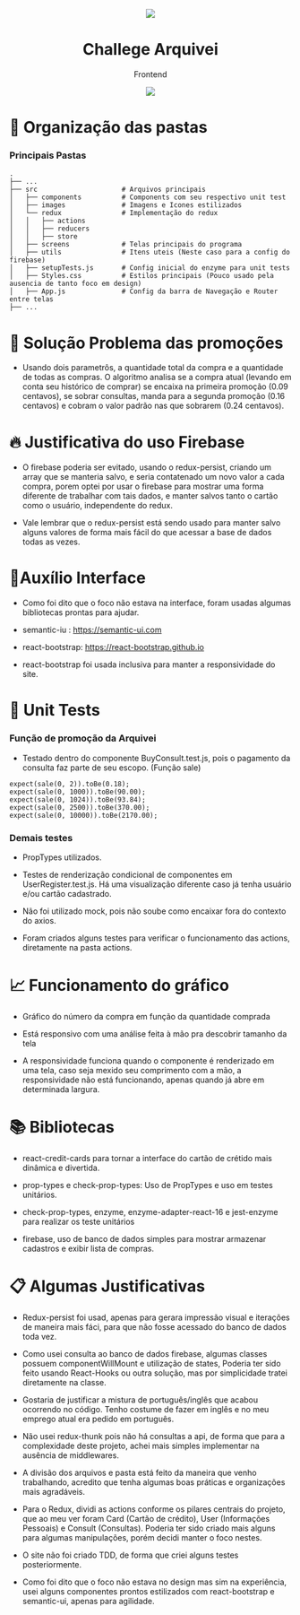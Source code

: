 <p align="center">
  <img src="https://s3-eu-west-1.amazonaws.com/tpd/logos/5bc4845c3a10040001a46c1c/0x0.png"/>
  <h1 align="center"> Challege Arquivei </h1>
  <p align="center"> Frontend </p>
</p>

<p align="center">
  <img src="https://forthebadge.com/images/badges/made-with-javascript.svg"/>
</p>

# :file_folder: Organização das pastas

### Principais Pastas

    .
    ├── ...
    ├── src                     # Arquivos principais
    │   ├── components          # Components com seu respectivo unit test
    │   ├── images              # Imagens e Icones estilizados
    │   └── redux               # Implementação do redux
    │   │   ├── actions 
    │   │   ├── reducers
    │   │   ├── store
    │   ├── screens             # Telas principais do programa
    │   ├── utils               # Itens uteis (Neste caso para a config do firebase)
    │   ├── setupTests.js       # Config inicial do enzyme para unit tests
    │   ├── Styles.css          # Estilos principais (Pouco usado pela ausencia de tanto foco em design)
    │   ├── App.js              # Config da barra de Navegação e Router entre telas
    ├── ...

# :hammer: Solução Problema das promoções

* Usando dois parametrôs, a quantidade total da compra e a quantidade de todas as compras. O algoritmo analisa se a compra atual (levando em conta seu histórico de comprar) se encaixa na primeira promoção (0.09 centavos), se sobrar consultas, manda para a segunda promoção (0.16 centavos) e cobram o valor padrão nas que sobrarem (0.24 centavos).

# :fire: Justificativa do uso Firebase

* O firebase poderia ser evitado, usando o redux-persist, criando um array que se manteria salvo, e seria contatenado um novo valor a cada compra, porem optei por usar o firebase para mostrar uma forma diferente de trabalhar com tais dados, e manter salvos tanto o cartão como o usuário, independente do redux.

* Vale lembrar que o redux-persist está sendo usado para manter salvo alguns valores de forma mais fácil do que acessar a base de dados todas as vezes.

# :lipstick:Auxílio Interface

* Como foi dito que o foco não estava na interface, foram usadas algumas bibliotecas prontas para ajudar.

* semantic-iu : https://semantic-ui.com
* react-bootstrap: https://react-bootstrap.github.io

* react-bootstrap foi usada inclusiva para manter a responsividade do site.

# :mag_right: Unit Tests

### Função de promoção da Arquivei

* Testado dentro do componente BuyConsult.test.js, pois o pagamento da consulta faz parte de seu escopo. (Função sale)

```
expect(sale(0, 2)).toBe(0.18);
expect(sale(0, 1000)).toBe(90.00);
expect(sale(0, 1024)).toBe(93.84);
expect(sale(0, 2500)).toBe(370.00);
expect(sale(0, 10000)).toBe(2170.00);
```

### Demais testes

* PropTypes utilizados.

* Testes de renderização condicional de componentes em UserRegister.test.js. Há uma visualização diferente caso já tenha usuário e/ou cartão cadastrado.

* Não foi utilizado mock, pois não soube como encaixar fora do contexto do axios.

* Foram criados alguns testes para verificar o funcionamento das actions, diretamente na pasta actions.

# :chart_with_upwards_trend: Funcionamento do gráfico

* Gráfico do número da compra em função da quantidade comprada

* Está responsivo com uma análise feita à mão pra descobrir tamanho da tela

* A responsividade funciona quando o componente é renderizado em uma tela, caso seja mexido seu comprimento com a mão, a responsividade não está funcionando, apenas quando já abre em determinada largura.


# :books: Bibliotecas

* react-credit-cards para tornar a interface do cartão de crétido mais dinâmica e divertida.

* prop-types e check-prop-types: Uso de PropTypes e uso em testes unitários.

* check-prop-types, enzyme, enzyme-adapter-react-16 e jest-enzyme para realizar os teste unitários

* firebase, uso de banco de dados simples para mostrar armazenar cadastros e exibir lista de compras.

# :clipboard: Algumas Justificativas

* Redux-persist foi usad, apenas para gerara impressão visual e iterações de maneira mais fáci, para que não fosse acessado do banco de dados toda vez.

* Como usei consulta ao banco de dados firebase, algumas classes possuem componentWillMount e utilização de states, Poderia ter sido feito usando React-Hooks ou outra solução, mas por simplicidade tratei diretamente na classe.

* Gostaria de justificar a mistura de português/inglês que acabou ocorrendo no código. Tenho costume de fazer em inglês e no meu emprego atual era pedido em português.

* Não usei redux-thunk pois não há consultas a api, de forma que para a complexidade deste projeto, achei mais simples implementar na ausência de middlewares.

* A divisão dos arquivos e pasta está feito da maneira que venho trabalhando, acredito que tenha algumas boas práticas e organizações mais agradáveis.

* Para o Redux, dividi as actions conforme os pilares centrais do projeto, que ao meu ver foram Card (Cartão de crédito), User (Informações Pessoais) e Consult (Consultas). Poderia ter sido criado mais alguns para algumas manipulações, porém decidi manter o foco nestes.

* O site não foi criado TDD, de forma que criei alguns testes posteriormente.

* Como foi dito que o foco não estava no design mas sim na experiência, usei alguns componentes prontos estilizados com react-bootstrap e semantic-ui, apenas para agilidade.
